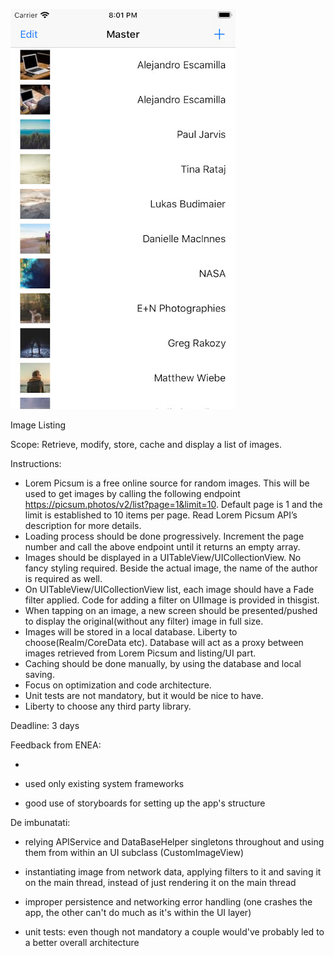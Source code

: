 ![Image screenshot main](screen1.jpg)

Image Listing

Scope: ​Retrieve, modify, store, cache and display a list of images.


Instructions:

- Lorem Picsum​ is a free online source for random images. This will be used to get images by calling the following endpoint https://picsum.photos/v2/list?page=1&limit=10​. Default page is 1 and the limit is established to 10 items per page. Read ​Lorem Picsum​ API’s description for more details.
- Loading process should be done progressively. Increment the page number and call the above endpoint until it returns an empty array.
- Images should be displayed in a UITableView/UICollectionView. No fancy styling required. Beside the actual image, the name of the author is required as well.
- On UITableView/UICollectionView list, each image should have a ​Fade ​filter applied. Code for adding a filter on UIImage is provided in this ​gist​.
- When tapping on an image, a new screen should be presented/pushed to display the ​original(without any filter)​ image in ​full size​.
- Images will be stored in a local database. Liberty to choose(Realm/CoreData etc). Database will act as a proxy between images retrieved from ​Lorem Picsum and listing/UI part.
- Caching​ should be done ​manually​, by using the database and local saving.
- Focus on ​optimization ​and​ code architecture​.
- Unit tests are not mandatory, but it would be nice to have.
- Liberty to choose any third party library.


Deadline: ​3 days


Feedback from ENEA:

+

- used only existing system frameworks

- good use of storyboards for setting up the app's structure

 

De imbunatati:

- relying APIService and DataBaseHelper singletons throughout and using them from within an UI subclass (CustomImageView)

- instantiating image from network data, applying filters to it and saving it on the main thread, instead of just rendering it on the main thread

- improper persistence and networking error handling (one crashes the app, the other can't do much as it's within the UI layer)

- unit tests: even though not mandatory a couple would've probably led to a better overall architecture
